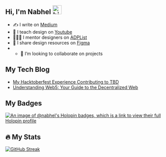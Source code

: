 ## Hi, I'm Nabhel <img src="https://user-images.githubusercontent.com/1303154/88677602-1635ba80-d120-11ea-84d8-d263ba5fc3c0.gif" width="28px" height="28px" alt="hi">

- ✍️ I write on [Medium](https://medium.com/@nabhel)
- 🎥 I teach design on [Youtube](https://www.youtube.com/@Nabhel)
- 👩🏽‍💻 I mentor designers on [ADPList](https://adplist.org/mentors/fortune-nabhel-harmony)
- 🎨 I share design resources on [Figma](https://www.figma.com/@harmonyfortune)
- - 👯 I’m looking to collaborate on projects



## My Tech Blog
- [My Hacktoberfest Experience Contributing to TBD](https://dev.to/nabhel/my-hacktoberfest-experience-contributing-to-tbd-3i6f)
- [Understanding Web5: Your Guide to the Decentralized Web](https://dev.to/nabhel/understanding-web5-your-guide-to-the-decentralized-web-49m2)


## My Badges

[![An image of @nabhel's Holopin badges, which is a link to view their full Holopin profile](https://holopin.me/nabhel)](https://holopin.io/@nabhel)

## :fire: My Stats

[![GitHub Streak](https://github-readme-streak-stats.herokuapp.com?user=Nabhel%20&theme=whatsapp-dark2&fire=EB5454)](https://git.io/streak-stats)



